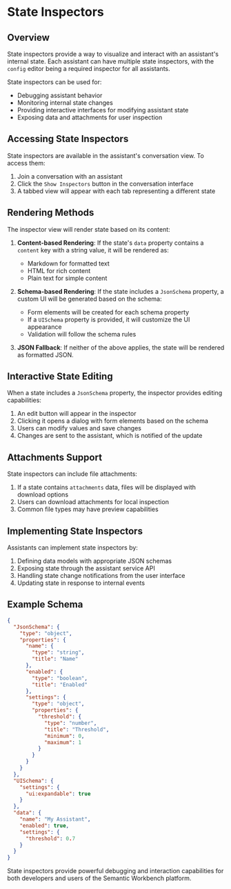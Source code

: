 # State Inspectors

## Overview

State inspectors provide a way to visualize and interact with an assistant's internal state. Each assistant can have multiple state inspectors, with the `config` editor being a required inspector for all assistants.

State inspectors can be used for:
- Debugging assistant behavior
- Monitoring internal state changes
- Providing interactive interfaces for modifying assistant state
- Exposing data and attachments for user inspection

## Accessing State Inspectors

State inspectors are available in the assistant's conversation view. To access them:

1. Join a conversation with an assistant
2. Click the `Show Inspectors` button in the conversation interface
3. A tabbed view will appear with each tab representing a different state

## Rendering Methods

The inspector view will render state based on its content:

1. **Content-based Rendering**: If the state's `data` property contains a `content` key with a string value, it will be rendered as:
   - Markdown for formatted text
   - HTML for rich content
   - Plain text for simple content

2. **Schema-based Rendering**: If the state includes a `JsonSchema` property, a custom UI will be generated based on the schema:
   - Form elements will be created for each schema property
   - If a `UISchema` property is provided, it will customize the UI appearance
   - Validation will follow the schema rules

3. **JSON Fallback**: If neither of the above applies, the state will be rendered as formatted JSON.

## Interactive State Editing

When a state includes a `JsonSchema` property, the inspector provides editing capabilities:

1. An edit button will appear in the inspector
2. Clicking it opens a dialog with form elements based on the schema
3. Users can modify values and save changes
4. Changes are sent to the assistant, which is notified of the update

## Attachments Support

State inspectors can include file attachments:

1. If a state contains `attachments` data, files will be displayed with download options
2. Users can download attachments for local inspection
3. Common file types may have preview capabilities

## Implementing State Inspectors

Assistants can implement state inspectors by:

1. Defining data models with appropriate JSON schemas
2. Exposing state through the assistant service API
3. Handling state change notifications from the user interface
4. Updating state in response to internal events

## Example Schema

```json
{
  "JsonSchema": {
    "type": "object",
    "properties": {
      "name": {
        "type": "string",
        "title": "Name"
      },
      "enabled": {
        "type": "boolean",
        "title": "Enabled"
      },
      "settings": {
        "type": "object",
        "properties": {
          "threshold": {
            "type": "number",
            "title": "Threshold",
            "minimum": 0,
            "maximum": 1
          }
        }
      }
    }
  },
  "UISchema": {
    "settings": {
      "ui:expandable": true
    }
  },
  "data": {
    "name": "My Assistant",
    "enabled": true,
    "settings": {
      "threshold": 0.7
    }
  }
}
```

State inspectors provide powerful debugging and interaction capabilities for both developers and users of the Semantic Workbench platform.
